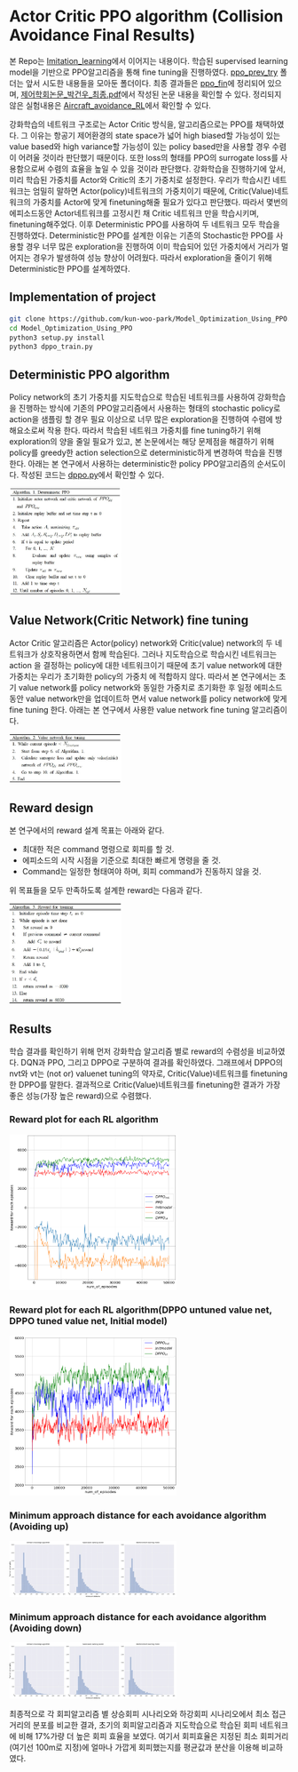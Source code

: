 # Actor Critic PPO algorithm (Collision Avoidance Final Results)
본 Repo는 [Imitation_learning](https://github.com/kun-woo-park/Imitation_learning)에서 이어지는 내용이다. 학습된 supervised learning model을 기반으로 PPO알고리즘을 통해 fine tuning을 진행하였다. [ppo_prev_try](ppo_prev_try) 폴더는 앞서 시도한 내용들을 모아둔 폴더이다. 최종 결과들은 [ppo_fin](ppo_fin)에 정리되어 있으며, [제어학회논문_박건우_최종.pdf](제어학회_박건우_최종.pdf)에서 작성된 논문 내용을 확인할 수 있다. 정리되지 않은 실험내용은 [Aircraft_avoidance_RL](https://github.com/aisl-khu/collision_avoidance/tree/master/Aircraft_avoidance_RL)에서 확인할 수 있다.

강화학습의 네트워크 구조로는 Actor Critic 방식을, 알고리즘으로는 PPO를 채택하였다. 그 이유는 항공기 제어환경의 state space가 넓어 high biased할 가능성이 있는 value based와 high variance할 가능성이 있는 policy based만을 사용할 경우 수렴이 어려울 것이라 판단했기 때문이다. 또한 loss의 형태를 PPO의 surrogate loss를 사용함으로써 수렴의
효율을 높일 수 있을 것이라 판단했다. 강화학습을 진행하기에 앞서, 미리 학습된 가중치를 Actor와 Critic의 초기 가중치로 설정한다. 우리가 학습시킨 네트워크는 엄밀히 말하면 Actor(policy)네트워크의 가중치이기 때문에, Critic(Value)네트워크의 가중치를 Actor에 맞게 finetuning해줄 필요가 있다고 판단했다. 따라서 몇번의 에피소드동안 Actor네트워크를 고정시킨 채 Critic 네트워크 만을 학습시키며, finetuning해주었다. 이후 Deterministic PPO를 사용하여 두 네트워크 모두 학습을 진행하였다. Deterministic한 PPO를 설계한 이유는 기존의 Stochastic한 PPO를 사용할 경우 너무 많은 exploration을 진행하여 이미 학습되어 있던 가중치에서 거리가 멀어지는 경우가 발생하여 성능 향상이 어려웠다. 따라서 exploration을 줄이기 위해 Deterministic한 PPO를 설계하였다.

## Implementation of project
```bash
git clone https://github.com/kun-woo-park/Model_Optimization_Using_PPO.git
cd Model_Optimization_Using_PPO
python3 setup.py install
python3 dppo_train.py
```

## Deterministic PPO algorithm
Policy network의 초기 가중치를 지도학습으로 학습된 네트워크를 사용하여 강화학습을 진행하는 방식에 기존의 PPO알고리즘에서 사용하는 형태의 stochastic policy로 action을 샘플링 할 경우 필요 이상으로 너무 많은 exploration을 진행하여 수렴에 방해요소로써 작용 한다. 따라서 학습된 네트워크 가중치를 fine tuning하기 위해 exploration의 양을 줄일 필요가 있고, 본 논문에서는 해당 문제점을 해결하기 위해 policy를 greedy한 action selection으로 deterministic하게 변경하여 학습을 진행한다. 아래는 본 연구에서 사용하는 deterministic한 policy PPO알고리즘의 순서도이다. 작성된 코드는 [dppo.py](./dppo.py)에서 확인할 수 있다.

<img src="./image/DPPO.JPG" width="40%">

## Value Network(Critic Network) fine tuning
Actor Critic 알고리즘은 Actor(policy) network와 Critic(value) network의 두 네트워크가 상호작용하면서 함께 학습된다. 그러나 지도학습으로 학습시킨 네트워크는 action 을 결정하는 policy에 대한 네트워크이기 때문에 초기 value network에 대한 가중치는 우리가 초기화한 policy의 가중치
에 적합하지 않다. 따라서 본 연구에서는 초기 value network를 policy network와 동일한 가중치로 초기화한 후 일정 에피소드동안 value network만을 업데이트하 면서 value network를 policy network에 맞게 fine tuning 한다. 아래는 본 연구에서 사용한 value network fine tuning 알고리즘이다.

<img src="./image/vf.JPG" width="40%">

## Reward design
본 연구에서의 reward 설계 목표는 아래와 같다.

- 최대한 적은 command 명령으로 회피를 할 것.
- 에피소드의 시작 시점을 기준으로 최대한 빠르게 명령을 줄 것.
- Command는 일정한 형태여야 하며, 회피 command가 진동하지 않을 것.

위 목표들을 모두 만족하도록 설계한 reward는 다음과 같다.

<img src="./image/reward.JPG" width="40%">

## Results
학습 결과를 확인하기 위해 먼저 강화학습 알고리즘 별로 reward의 수렴성을 비교하였다. DQN과 PPO, 그리고 DPPO로 구분하여 결과를 확인하였다. 그래프에서 DPPO의 nvt와 vt는 (not or) valuenet tuning의 약자로, Critic(Value)네트워크를 finetuning한 DPPO를 말한다. 결과적으로 Critic(Value)네트워크를 finetuning한 결과가 가장 좋은 성능(가장 높은 reward)으로 수렴했다.
### Reward plot for each RL algorithm
<img src="./image/res1.png" width="60%">

### Reward plot for each RL algorithm(DPPO untuned value net, DPPO tuned value net, Initial model)
<img src="./image/res2.png" width="60%">

### Minimum approach distance for each avoidance algorithm (Avoiding up)
<img src="./image/uc_res.jpg" width="60%">

### Minimum approach distance for each avoidance algorithm (Avoiding down)
<img src="./image/dc_res.jpg" width="60%">

최종적으로 각 회피알고리즘 별 상승회피 시나리오와 하강회피 시나리오에서 최소 접근거리의 분포를 비교한 결과, 초기의 회피알고리즘과 지도학습으로 학습된 회피 네트워크에 비해 17%가량 더 높은 회피 효율을 보였다. 여기서 회피효율은 지정된 최소 회피거리(여기선 100m로 지정)에 얼마나 가깝게 회피했는지를 평균값과 분산을 이용해 비교하였다.
